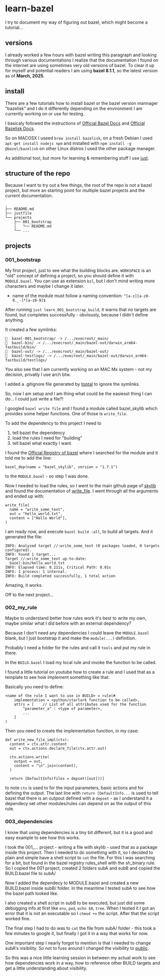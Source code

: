 # learn-bazel

I try to document my way of figuring out bazel, which might become a tutorial...


## versions

I already worked a few hours with bazel writing this paragraph and looking 
through various documentations I realize that the documentation I found on the 
internet are using sometimes very old versions of bazel. To clear it up for
myself and potential readers I am using **bazel 8.1.1**, so the latest version
as of **March, 2025**.


## install

There are a few tutorials how to install bazel or the bazel version mannager
"bazelisk" and I do it differently depending on the environment I am 
currently working on or use for testing.

I basicaly followed the instructions of 
[Official Bazel Docs](https://bazel.build/install) and 
[Official Bazelisk Docs](https://github.com/bazelbuild/bazelisk?tab=readme-ov-file#installation).

So on MACOSX I useed `brew install bazelisk`, on a fresh Debian I used 
`apt-get install nodejs npm` and installed with `npm install -g @bazel/bazelisk`
on other Linux distros I used the other package manager.

As additional tool, but more for learning & remembering stuff I use 
[just](https://github.com/casey/just?tab=readme-ov-file#packages).


## structure of the repo

Because I want to try out a few things, the root of the repo is not a bazel
project, but more an starting point for multiple bazel projects and the current
documentation.

```
.
├── README.md
├── justfile
└── projects
    ├── 001_bootstrap
    │   └── README.md
    └── ...
```


## projects


### 001_bootstrap

My first project, just to see what the building blocks are.
`WORKSPACE` is an "old" concept of defining a project, so you should define 
it with `MODULE.bazel`. You can use as extension `bzl`, but I don't mind writing
more characters and maybe I change it later.

- name of the module must follow a naming convention: `^[a-z][a-z0-9._-]*[a-z0-9]$`

After running `just learn_001_bootstrap_build`, it warns that no targets are
found, but completes successfully - obviously, because I didn't define anything.

It created a few symlinks:
```
  bazel-001_bootstrap/ -> /.../execroot/_main/
  bazel-bin/ -> /.../execroot/_main/bazel-out/darwin_arm64-fastbuild/bin/
  bazel-out/ -> /.../execroot/_main/bazel-out/
  bazel-testlogs/ -> /.../execroot/_main/bazel-out/darwin_arm64-fastbuild/testlogs/
```
You also see that I am currently working on an MAC Mx system - not my decision,
privatly I use arch btw.

I added a .gitignore file generated by [toptal](https://www.toptal.com/developers/gitignore/api/bazel)
to ignore the symlinks.

So, now I am setup and I am thing what could be the easiesst thing I can do...
I could just write a file?!

I googled `bazel write file` and I found a module called bazel_skylib which 
provides some helper functions. One of those is `write_file`.

To add the dependency to this project I need to
1. tell bazel the dependency
2. load the rules I need for "building"
3. tell bazel what exactly I want.

I found the [Official Registry of bazel](https://registry.bazel.build/all-modules)
where I searched for the module and it told me to add the line:
```
bazel_dep(name = "bazel_skylib", version = "1.7.1")
```
to the `MODULE.bazel` - so step 1 was done.

Now I needed to load the rules, so I went to the main github page of 
[skylib](https://github.com/bazelbuild/bazel-skylib) and found the documentation
of [write_file](https://github.com/bazelbuild/bazel-skylib/blob/main/docs/write_file_doc.md).
I went through all the arguments and ended up with:
```
write_file(
  name = "write_some_text", 
  out = "hello_world.txt", 
  content = ["Hello World"],
)
```

I am ready now, and execute `bazel build :all`, to build all targets.
And it generated the file:
```
INFO: Analyzed target //:write_some_text (0 packages loaded, 0 targets configured).
INFO: Found 1 target...
Target //:write_some_text up-to-date:
  bazel-bin/hello_world.txt
INFO: Elapsed time: 0.211s, Critical Path: 0.01s
INFO: 1 process: 1 internal.
INFO: Build completed successfully, 1 total action
```

Amazing, it works.

Off to the next project...


### 002_my_rule

Maybe to understand better how rules work it's best to write my own,
maybe similar what I did before with an external dependency?

Because I don't need any dependencies I could leave the `MODULE.bazel` blank,
but I just bootstrap it and make the `module(...)` definition.

Probably I need a folder for the rules and call it `tools` and put my rule in there.

In the `BUILD.bazel` I load my local rule and invoke the function to be called.

I found a little tutorial on youtube how to create a rule and I used that as
a template to see how implement something like that.

Basically you need to define:
```
<name of the rule I want to use in BUILD> = rule(#
    implementation = <python/starlark function to be called>,
    attrs = [    // List of all attributes used for the function
        "parameter_a" : <type of parameter>,
        ...
    ]
)
```

Then you need to create the implementation function, in my case:
```
def write_new_file_impl(ctx):
  content = ctx.attr.content
  out = ctx.actions.declare_file(ctx.attr.out)

  ctx.actions.write(
    output = out,
    content = "\n".join(content),
  )

  return [DefaultInfo(files = depset([out]))]
```

to note `ctx` is used to for the input parameters, basic actions and for defining
the output. The last line with `return [DefaultInfo...` is used to tell bazel 
that there is an outpout defined with a `depset` - as I understand it a 
dependecy set other modules/rules can depend on as the output of this rule.


### 003_dependencies

I know that using dependencies is a tiny bit different, but it is a good and 
easy example to see how this works.

I took the 001_... project - writing a file with skylib - used that as a package
inside this project. Then I needed to do something with it, so I decided to plain
and simple have a shell script to `cat` the file. For this I was searching for a bit,
but found in the bazel registry rules_shell with the sh_binary rule. So I copied the
001 project, created 2 folders subA and subB and copied the BUILD.bazel file to subA/

Now I added the dependecy to MODULE.bazel and created a new BUILD.bazel inside subB/
folder. In the meantime I tested subA to see how the bazel path looked like.

I also created a shell script in subB to be executed, but just did some debugging
info at first like `env`, `pwd`, `echo $0`, `tree`. When I tested it I got an error
that it is not an executable so I `chmod +x` the script. After that the script worked
fine.

The final step I had to do was to `cat` the file from subA/ folder - this took a few
minutes to google it, but finally I got it in a way that works for now.

One important step I nearly forgot to mention is that I needed to change subA's
visibility. So not to fuss around I changed the visibility to 
[public](https://bazel.build/concepts/visibility?hl=en#visibility-specifications).

So this was a nice little learning session in between my actual work to see how
dependencies work in a way, how to reference other BUILD targets and get a little
understanding about visibility.






